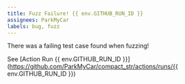 ```yaml
---
title: Fuzz Failure! {{ env.GITHUB_RUN_ID }}
assignees: ParkMyCar
labels: bug, fuzz
---
```

There was a failing test case found when fuzzing!

See [Action Run {{ env.GITHUB_RUN_ID }}](https://github.com/ParkMyCar/compact_str/actions/runs/{{ env.GITHUB_RUN_ID }})
